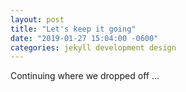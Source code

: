 ```yaml
---
layout: post
title: "Let's keep it going"
date: "2019-01-27 15:04:00 -0600"
categories: jekyll development design
---
```

Continuing where we dropped off ...

